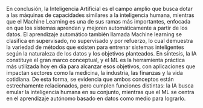 En conclusión, la Inteligencia Artificial es el campo amplio que busca dotar a las 
máquinas de capacidades similares a la inteligencia humana, mientras que el Machine 
Learning es una de sus ramas más importantes, enfocada en que los sistemas aprendan y 
mejoren automáticamente a partir de los datos. 
El aprendizaje automático también llamada Machine learning se clasifica en supervisado, 
no supervisado y por refuerzo, lo cual demuestra la variedad de métodos que existen para 
entrenar sistemas inteligentes según la naturaleza de los datos y los objetivos planteados. 
En síntesis, la IA constituye el gran marco conceptual, y el ML es la herramienta práctica 
más utilizada hoy en día para alcanzar esos objetivos, con aplicaciones que impactan 
sectores como la medicina, la industria, las finanzas y la vida cotidiana. De esta forma, se 
evidencia que ambos conceptos están estrechamente relacionados, pero cumplen 
funciones distintas: la IA busca emular la inteligencia humana en su conjunto, mientras 
que el ML se centra en el aprendizaje autónomo basado en datos como medio para 
lograrlo.
